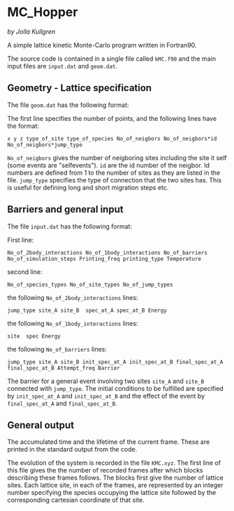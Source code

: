 # MC_Hopper
*by Jolla Kullgren*

A simple lattice kinetic Monte-Carlo program written in Fortran90. 

The source code is contained in a single file called `kMC.f90` and the main input files are `input.dat` and `geom.dat`.

## Geometry - Lattice specification 
The file `geom.dat` has the following format:

The first line specifies the number of points, and the following lines have the format:
```
x y z type_of_site type_of_species No_of_neigbors No_of_neigbors*id No_of_neigbors*jump_type
```
`No_of_neigbors` gives the number of neigboring sites including the site it self (some events are "selfevents"). `id` are the id number of the neigbor. Id numbers are defined from 1 to the number of sites as they are listed in the file. `jump_type` specifies the type of connection that the two sites has. This is useful for defining long and short migration steps etc.

## Barriers and general input
The file `input.dat` has the following format:

First line:
```
No_of_2body_interactions No_of_1body_interactions No_of_barriers No_of_simulation_steps Printing_freq printing_type Temperature
```
second line:
```
No_of_species_types No_of_site_types No_of_jump_types
```


the following `No_of_2body_interactions` lines:
```
jump_type site_A site_B  spec_at_A spec_at_B Energy
```

the following `No_of_1body_interactions` lines:
```
site  spec Energy
```

the following `No_of_barriers` lines:

```
jump_type site_A site_B init_spec_at_A init_spec_at_B final_spec_at_A final_spec_at_B Attempt_freq Barrier
```

The barrier for a general event involving two sites `site_A` and `site_B` connected with `jump_type`. The initial conditions to be fulfilled are specified by
`init_spec_at_A` and `init_spec_at_B` and the effect of the event by `final_spec_at_A` and `final_spec_at_B`.

## General output

The accumulated time and the lifetime of the current frame. These are printed in the standard output from the code. 


The evolution of the system is recorded in the file `KMC.xyz`. The first line of this file gives the the number of recorded frames after which blocks describing these frames follows. The blocks first give the number of lattice sites. Each lattice site, in each of the frames, are represented by an integer number specifying the species occupying the lattice site followed by the corresponding cartesian coordinate of that site.



